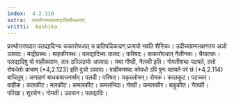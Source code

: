 ```yaml
---
index:  4.2.110
sutra:  प्रस्थौत्तरपदपलद्यादिकौपधादण्
vritti:  kashika 
---
```


प्रस्थोत्तरपदात पलद्यादिभ्यः ककारोपधात् च प्रातिपदिकादण् प्रत्ययो भवति शैसिकः। उदीच्यग्रामलक्षणस्य अञो ऽपवादः। माद्रीप्रस्थः। माहकीरस्थः। पलद्यादिभ्यः पालदः। पारिषदः। ककारोपधात् नैलीनकः। चैयातकः। पलद्यादिषु यो वाहीकग्रामः, ततः ठञ्ञिठयोः अपवादः। यथा गौष्ठी, नैतकी इति। गोमतीशब्दः पठ्यते, ततो रोपधेतोः प्राचाम् (*4,2.123) इति वुञो ऽपवादः। वाहीकशब्दः कोपधो ऽपि पुनः पठ्यते परं छं (*4,2.114) बाधितुम्। अण्ग्रहणं बाधकबाधनार्थम्। पलदी। परिषत्। यकृल्लोमन्। रोमक। कालकूट। पटच्चर। वाहीक। कलकीट। मलकीट। कमलकीट। कमलभिदा। गोष्ठी। कमलकीर। बाहुकीत। नैतकी। परिखा। शूरसेन। गोमती। उदयान। पलद्यादिः।

